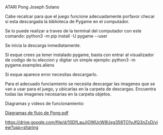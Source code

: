 ATARI Pong 
Joseph Solano 

Cabe recalcar para que el juego funcione adecuadamente porfavor checar si esta descargada la biblioteca de Pygame en el computador. 

Se lo puede realizar a traves de la terminal del computador con este comando: python3 -m pip install -U pygame --user 

Se inicia la descarga inmediatamente. 

Si esque crees ya tener instalado pygame, basta con entrar al visualizador de codigo de tu eleccion y digitar un simple ejemplo: python3 -m pygame.examples.aliens

Si esque aparece error necesitas descargarlo. 

Para el adecuado funciamiento se necesita descargar las imagenes que se van a usar para el juego, y ubicarlas en la carpeta de descargas. 
Encuentra todas las imagenes necesarias en la carpeta objetos.

Diagramas y videos de funcionamiento: 

[Diagramas de flujo de Pong.pdf](https://github.com/user-attachments/files/15523793/Diagramas.de.flujo.de.Pong.pdf)

https://drive.google.com/file/d/10DfLauJjOWUcW8Uxg358TO1vJfQ3nZxD/view?usp=sharing
